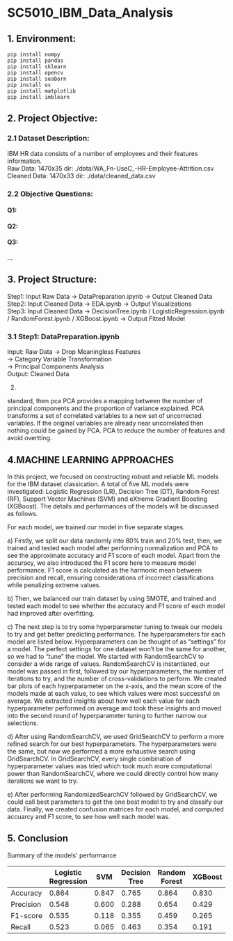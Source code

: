 # SC5010_IBM_Data_Analysis

## 1. Environment:
```
pip install numpy  
pip install pandas  
pip install sklearn  
pip install opencv  
pip install seaborn  
pip install os  
pip install matplotlib
pip install imblearn
```  

## 2. Project Objective:
### 2.1 Dataset Description:
IBM HR data consists of a number of employees and their features information.  
Raw Data: 1470x35 dir: ./data/WA_Fn-UseC_-HR-Employee-Attrition.csv  
Cleaned Data: 1470x33 dir: ./data/cleaned_data.csv
### 2.2 Objective Questions:
#### Q1:
#### Q2:
#### Q3:
...
## 3. Project Structure:
Step1: Input Raw Data -> DataPreparation.ipynb -> Output Cleaned Data  
Step2: Input Cleaned Data -> EDA.ipynb -> Output Visualizations  
Step3: Input Cleaned Data -> DecisionTree.ipynb / LogisticRegression.ipynb / RandomForest.ipynb / XGBoost.ipynb -> Output Fitted Model  

### 3.1 Step1: DataPreparation.ipynb
Input: Raw Data
-> Drop Meaningless Features  
-> Category Variable Transformation  
-> Principal Components Analysis  
Output: Cleaned Data


2.
standard, then pca
PCA provides a mapping between the number of principal components and the proportion of variance explained. PCA transforms a set of correlated variables to a new set of uncorrected variables. If the original variables are already near uncorrelated then nothing could be gained by PCA. PCA to reduce the number of features and avoid overtting.


## 4.MACHINE LEARNING APPROACHES

In this project, we focused on constructing robust and reliable ML models for the IBM dataset classication. A total of five ML models were investigated: Logistic Regression (LR), Decision Tree (DT), Random Forest (RF), Support Vector Machines (SVM) and eXtreme Gradient Boosting (XGBoost). The details and performances of the models will be discussed as follows.

For each model, we trained our model in five separate stages. 

a) Firstly, we split our data randomly into 80% train and 20% test, then, we trained and tested each model after performing normalization and PCA to see the approximate accuracy and F1 score of each model. Apart from the accuracy, we also introduced the F1 score here to measure model performance. F1 score is calculated as the harmonic mean between precision and recall, ensuring considerations of incorrect classifications while penalizing extreme values. 

b) Then, we balanced our train dataset by using SMOTE, and trained and tested each model to see whether the accuracy and F1 score of each model had improved after overfitting. 

c) The next step is to try some hyperparameter tuning to tweak our models to try and get better predicting performance. The hyperparameters for each model are listed below. Hyperparameters can be thought of as “settings” for a model. The perfect settings for one dataset won’t be the same for another, so we had to “tune” the model. We started with RandomSearchCV to consider a wide range of values. RandomSearchCV is instantiated, our model was passed in first, followed by our hyperparameters, the number of iterations to try, and the number of cross-validations to perform. We created bar plots of each hyperparameter on the x-axis, and the mean score of the models made at each value, to see which values were most successful on average. We extracted insights about how well each value for each hyperparameter performed on average and took these insights and moved into the second round of hyperparameter tuning to further narrow our selections. 

d) After using RandomSearchCV, we used GridSearchCV to perform a more refined search for our best hyperparameters. The hyperparameters were the same, but now we performed a more exhaustive search using GridSearchCV. In GridSearchCV, every single combination of hyperparameter values was tried which took much more computational power than RandomSearchCV, where we could directly control how many iterations we want to try. 

e) After performing RandomizedSearchCV followed by GridSearchCV, we could call best parameters to get the one best model to try and classify our data. Finally, we created confusion matrices for each model, and computed accuarcy and F1 score, to see how well each model was.


## 5. Conclusion
Summary of the models' performance

|           | Logistic<br>Regression | SVM   | Decision<br>Tree | Random<br>Forest | XGBoost |
| --------- | ---------------------- | ----- | ---------------- | ---------------- | ------- |
| Accuracy  | 0.864                  | 0.847 | 0.765            | 0.864            | 0.830   |
| Precision | 0.548                  | 0.600 | 0.288            | 0.654            | 0.429   |
| F1-score  | 0.535                  | 0.118 | 0.355            | 0.459            | 0.265   |
| Recall    | 0.523                  | 0.065 | 0.463            | 0.354            | 0.191   |
